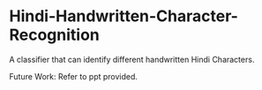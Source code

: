 # Hindi-Handwritten-Character-Recognition
A classifier that can identify different handwritten Hindi Characters.

Future Work: Refer to ppt provided.
